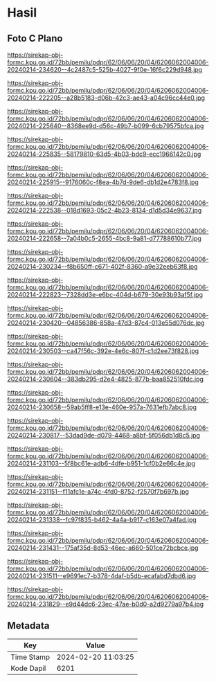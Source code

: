 # Hasil

## Foto C Plano

https://sirekap-obj-formc.kpu.go.id/72bb/pemilu/pdpr/62/06/06/20/04/6206062004006-20240214-234620--4c2487c5-525b-4027-9f0e-16f6c229d948.jpg

https://sirekap-obj-formc.kpu.go.id/72bb/pemilu/pdpr/62/06/06/20/04/6206062004006-20240214-222205--a28b5183-d06b-42c3-ae43-a04c96cc44e0.jpg

https://sirekap-obj-formc.kpu.go.id/72bb/pemilu/pdpr/62/06/06/20/04/6206062004006-20240214-225640--8368ee9d-d56c-49b7-b099-6cb79575bfca.jpg

https://sirekap-obj-formc.kpu.go.id/72bb/pemilu/pdpr/62/06/06/20/04/6206062004006-20240214-225835--58179810-63d5-4b03-bdc9-ecc1966142c0.jpg

https://sirekap-obj-formc.kpu.go.id/72bb/pemilu/pdpr/62/06/06/20/04/6206062004006-20240214-225915--9176060c-f8ea-4b7d-9de6-db1d2e4783f8.jpg

https://sirekap-obj-formc.kpu.go.id/72bb/pemilu/pdpr/62/06/06/20/04/6206062004006-20240214-222538--018d1693-05c2-4b23-8134-d1d5d34e9637.jpg

https://sirekap-obj-formc.kpu.go.id/72bb/pemilu/pdpr/62/06/06/20/04/6206062004006-20240214-222658--7a04b0c5-2655-4bc8-9a81-d77788610b77.jpg

https://sirekap-obj-formc.kpu.go.id/72bb/pemilu/pdpr/62/06/06/20/04/6206062004006-20240214-230234--f8b650ff-c671-402f-8360-a9e32eeb63f8.jpg

https://sirekap-obj-formc.kpu.go.id/72bb/pemilu/pdpr/62/06/06/20/04/6206062004006-20240214-222823--7328dd3e-e6bc-404d-b679-30e93b93af5f.jpg

https://sirekap-obj-formc.kpu.go.id/72bb/pemilu/pdpr/62/06/06/20/04/6206062004006-20240214-230420--04856386-858a-47d3-87c4-013e55d076dc.jpg

https://sirekap-obj-formc.kpu.go.id/72bb/pemilu/pdpr/62/06/06/20/04/6206062004006-20240214-230503--ca47f56c-392e-4e6c-807f-c1d2ee73f828.jpg

https://sirekap-obj-formc.kpu.go.id/72bb/pemilu/pdpr/62/06/06/20/04/6206062004006-20240214-230604--383db295-d2e4-4825-877b-baa852510fdc.jpg

https://sirekap-obj-formc.kpu.go.id/72bb/pemilu/pdpr/62/06/06/20/04/6206062004006-20240214-230658--59ab5ff8-e13e-460e-957a-7631efb7abc8.jpg

https://sirekap-obj-formc.kpu.go.id/72bb/pemilu/pdpr/62/06/06/20/04/6206062004006-20240214-230817--53dad9de-d079-4468-a8bf-5f056db1d8c5.jpg

https://sirekap-obj-formc.kpu.go.id/72bb/pemilu/pdpr/62/06/06/20/04/6206062004006-20240214-231103--5f8bc61e-adb6-4dfe-b951-1cf0b2e66c4e.jpg

https://sirekap-obj-formc.kpu.go.id/72bb/pemilu/pdpr/62/06/06/20/04/6206062004006-20240214-231151--f11afc1e-a74c-4fd0-8752-f2570f7b697b.jpg

https://sirekap-obj-formc.kpu.go.id/72bb/pemilu/pdpr/62/06/06/20/04/6206062004006-20240214-231338--fc97f835-b462-4a4a-b917-c163e07a4fad.jpg

https://sirekap-obj-formc.kpu.go.id/72bb/pemilu/pdpr/62/06/06/20/04/6206062004006-20240214-231431--175af35d-8d53-46ec-a660-501ce72bcbce.jpg

https://sirekap-obj-formc.kpu.go.id/72bb/pemilu/pdpr/62/06/06/20/04/6206062004006-20240214-231511--e9691ec7-b378-4daf-b5db-ecafabd7dbd6.jpg

https://sirekap-obj-formc.kpu.go.id/72bb/pemilu/pdpr/62/06/06/20/04/6206062004006-20240214-231829--e9d44dc6-23ec-47ae-b0d0-a2d9279a97b4.jpg


## Metadata

| Key        | Value               |
| ---------- | ------------------- |
| Time Stamp | 2024-02-20 11:03:25 |
| Kode Dapil | 6201                |



